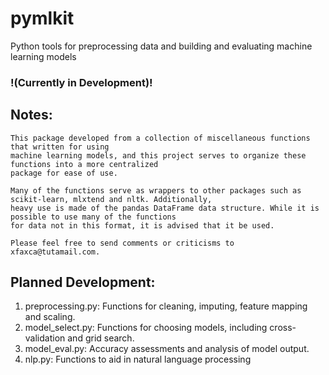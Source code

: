 # pymlkit
Python tools for preprocessing data and building and evaluating machine learning models

### !(Currently in Development)! ###

## Notes:
    This package developed from a collection of miscellaneous functions that written for using
    machine learning models, and this project serves to organize these functions into a more centralized
    package for ease of use. 
    
    Many of the functions serve as wrappers to other packages such as scikit-learn, mlxtend and nltk. Additionally,
    heavy use is made of the pandas DataFrame data structure. While it is possible to use many of the functions
    for data not in this format, it is advised that it be used.
    
    Please feel free to send comments or criticisms to xfaxca@tutamail.com.

## Planned Development:
1. preprocessing.py: Functions for cleaning, imputing, feature mapping and scaling.
2. model_select.py: Functions for choosing models, including cross-validation and grid search.
3. model_eval.py: Accuracy assessments and analysis of model output.
4. nlp.py: Functions to aid in natural language processing